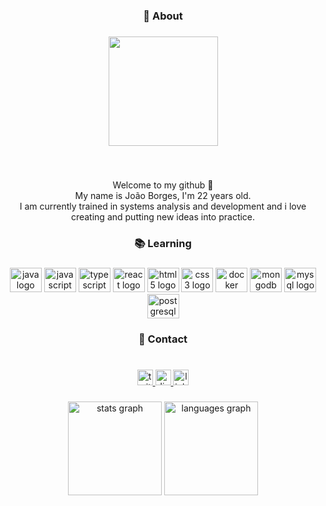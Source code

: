 <h3 align="center">👋 About</h3>

###

<div align="center">
  <img height="175" src="https://media.tenor.com/GfSX-u7VGM4AAAAC/coding.gif"  />
</div>

###

<br clear="both">

<p align="center">Welcome to my github 👋<br>My name is João Borges, I'm 22 years old.<br>I am currently trained in systems analysis and development and i love creating and putting new ideas into practice.</p>

###

<h3 align="center">📚 Learning</h3>

###

<div align="center">
  <img src="https://cdn.jsdelivr.net/gh/devicons/devicon/icons/java/java-plain-wordmark.svg" height="39" width="51" alt="java logo"  />
  <img src="https://cdn.jsdelivr.net/gh/devicons/devicon/icons/javascript/javascript-plain.svg" height="39" width="51" alt="javascript logo"  />
  <img src="https://cdn.jsdelivr.net/gh/devicons/devicon/icons/typescript/typescript-plain.svg" height="39" width="51" alt="typescript logo"  />
  <img src="https://cdn.jsdelivr.net/gh/devicons/devicon/icons/react/react-original-wordmark.svg" height="39" width="51" alt="react logo"  />
  <img src="https://cdn.jsdelivr.net/gh/devicons/devicon/icons/html5/html5-plain-wordmark.svg" height="39" width="51" alt="html5 logo"  />
  <img src="https://cdn.jsdelivr.net/gh/devicons/devicon/icons/css3/css3-plain-wordmark.svg" height="39" width="51" alt="css3 logo"  />
  <img src="https://cdn.jsdelivr.net/gh/devicons/devicon/icons/docker/docker-plain-wordmark.svg" height="39" width="51" alt="docker logo"  />
  <img src="https://cdn.jsdelivr.net/gh/devicons/devicon/icons/mongodb/mongodb-plain-wordmark.svg" height="39" width="51" alt="mongodb logo"  />
  <img src="https://cdn.jsdelivr.net/gh/devicons/devicon/icons/mysql/mysql-original-wordmark.svg" height="39" width="51" alt="mysql logo"  />
  <img src="https://cdn.jsdelivr.net/gh/devicons/devicon/icons/postgresql/postgresql-plain-wordmark.svg" height="39" width="51" alt="postgresql logo"  />
</div>

###

<p align="left"></p>

###

<h3 align="center">📩 Contact</h3>

###

<br clear="both">

<div align="center">
  <a href="https://twitter.com/offjaao" target="_blank">
    <img src="https://img.shields.io/static/v1?message=Twitter&logo=twitter&label=&color=00ACEE&logoColor=white&labelColor=&style=flat" height="25" alt="twitter logo"  />
  </a>
  <a href="https://discord.com/users/305429179032141826" target="_blank">
    <img src="https://img.shields.io/static/v1?message=Discord&logo=discord&label=&color=7289DA&logoColor=white&labelColor=&style=flat" height="25" alt="discord logo"  />
  </a>
  <a href="https://www.linkedin.com/in/offjaao/" target="_blank">
    <img src="https://img.shields.io/static/v1?message=LinkedIn&logo=linkedin&label=&color=0077B5&logoColor=white&labelColor=&style=flat" height="25" alt="linkedin logo"  />
  </a>
</div>

###

<p align="left"></p>

###

<div align="center">
  <img src="https://github-readme-stats.vercel.app/api?hide_title=false&hide_rank=false&show_icons=true&include_all_commits=true&count_private=true&disable_animations=false&theme=dracula&locale=en&hide_border=false&username=offjaao" height="150" alt="stats graph"  />
  <img src="https://github-readme-stats.vercel.app/api/top-langs?locale=en&hide_title=false&layout=compact&card_width=320&langs_count=5&theme=dracula&hide_border=false&username=offjaao" height="150" alt="languages graph"  />
</div>

###

<div align="left">
</div>

###

<br clear="both">

###
